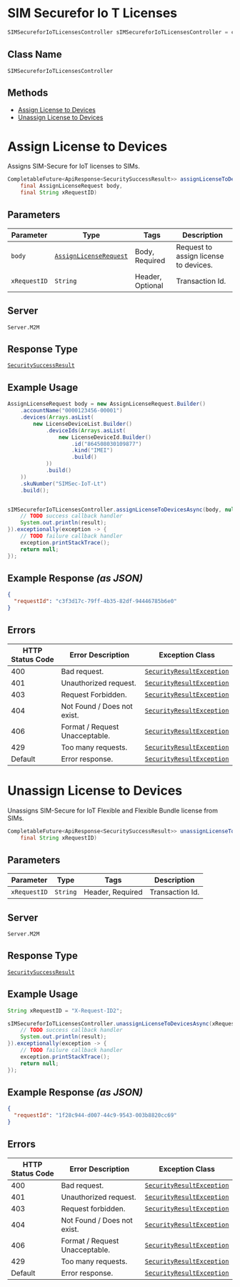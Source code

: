 # SIM Securefor Io T Licenses

```java
SIMSecureforIoTLicensesController sIMSecureforIoTLicensesController = client.getSIMSecureforIoTLicensesController();
```

## Class Name

`SIMSecureforIoTLicensesController`

## Methods

* [Assign License to Devices](../../doc/controllers/sim-securefor-io-t-licenses.md#assign-license-to-devices)
* [Unassign License to Devices](../../doc/controllers/sim-securefor-io-t-licenses.md#unassign-license-to-devices)


# Assign License to Devices

Assigns SIM-Secure for IoT licenses to SIMs.

```java
CompletableFuture<ApiResponse<SecuritySuccessResult>> assignLicenseToDevicesAsync(
    final AssignLicenseRequest body,
    final String xRequestID)
```

## Parameters

| Parameter | Type | Tags | Description |
|  --- | --- | --- | --- |
| `body` | [`AssignLicenseRequest`](../../doc/models/assign-license-request.md) | Body, Required | Request to assign license to devices. |
| `xRequestID` | `String` | Header, Optional | Transaction Id. |

## Server

`Server.M2M`

## Response Type

[`SecuritySuccessResult`](../../doc/models/security-success-result.md)

## Example Usage

```java
AssignLicenseRequest body = new AssignLicenseRequest.Builder()
    .accountName("0000123456-00001")
    .devices(Arrays.asList(
        new LicenseDeviceList.Builder()
            .deviceIds(Arrays.asList(
                new LicenseDeviceId.Builder()
                    .id("864508030109877")
                    .kind("IMEI")
                    .build()
            ))
            .build()
    ))
    .skuNumber("SIMSec-IoT-Lt")
    .build();


sIMSecureforIoTLicensesController.assignLicenseToDevicesAsync(body, null).thenAccept(result -> {
    // TODO success callback handler
    System.out.println(result);
}).exceptionally(exception -> {
    // TODO failure callback handler
    exception.printStackTrace();
    return null;
});
```

## Example Response *(as JSON)*

```json
{
  "requestId": "c3f3d17c-79ff-4b35-82df-94446785b6e0"
}
```

## Errors

| HTTP Status Code | Error Description | Exception Class |
|  --- | --- | --- |
| 400 | Bad request. | [`SecurityResultException`](../../doc/models/security-result-exception.md) |
| 401 | Unauthorized request. | [`SecurityResultException`](../../doc/models/security-result-exception.md) |
| 403 | Request Forbidden. | [`SecurityResultException`](../../doc/models/security-result-exception.md) |
| 404 | Not Found / Does not exist. | [`SecurityResultException`](../../doc/models/security-result-exception.md) |
| 406 | Format / Request Unacceptable. | [`SecurityResultException`](../../doc/models/security-result-exception.md) |
| 429 | Too many requests. | [`SecurityResultException`](../../doc/models/security-result-exception.md) |
| Default | Error response. | [`SecurityResultException`](../../doc/models/security-result-exception.md) |


# Unassign License to Devices

Unassigns SIM-Secure for IoT Flexible and Flexible Bundle license from SIMs.

```java
CompletableFuture<ApiResponse<SecuritySuccessResult>> unassignLicenseToDevicesAsync(
    final String xRequestID)
```

## Parameters

| Parameter | Type | Tags | Description |
|  --- | --- | --- | --- |
| `xRequestID` | `String` | Header, Required | Transaction Id. |

## Server

`Server.M2M`

## Response Type

[`SecuritySuccessResult`](../../doc/models/security-success-result.md)

## Example Usage

```java
String xRequestID = "X-Request-ID2";

sIMSecureforIoTLicensesController.unassignLicenseToDevicesAsync(xRequestID).thenAccept(result -> {
    // TODO success callback handler
    System.out.println(result);
}).exceptionally(exception -> {
    // TODO failure callback handler
    exception.printStackTrace();
    return null;
});
```

## Example Response *(as JSON)*

```json
{
  "requestId": "1f28c944-d007-44c9-9543-003b8820cc69"
}
```

## Errors

| HTTP Status Code | Error Description | Exception Class |
|  --- | --- | --- |
| 400 | Bad request. | [`SecurityResultException`](../../doc/models/security-result-exception.md) |
| 401 | Unauthorized request. | [`SecurityResultException`](../../doc/models/security-result-exception.md) |
| 403 | Request forbidden. | [`SecurityResultException`](../../doc/models/security-result-exception.md) |
| 404 | Not Found / Does not exist. | [`SecurityResultException`](../../doc/models/security-result-exception.md) |
| 406 | Format / Request Unacceptable. | [`SecurityResultException`](../../doc/models/security-result-exception.md) |
| 429 | Too many requests. | [`SecurityResultException`](../../doc/models/security-result-exception.md) |
| Default | Error response. | [`SecurityResultException`](../../doc/models/security-result-exception.md) |

